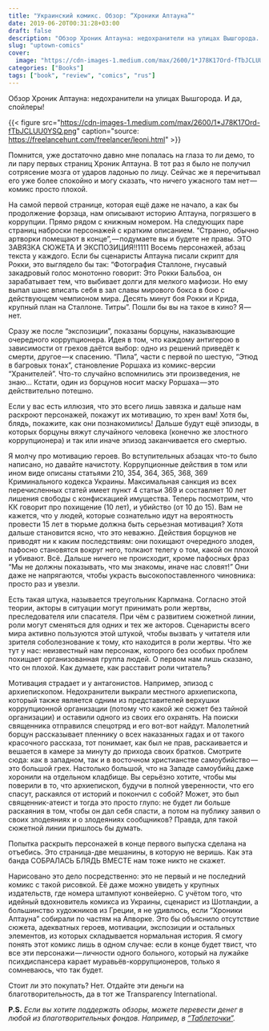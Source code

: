 ```yaml
---
title: "Украинский комикс. Обзор: “Хроники Аптауна”"
date: 2019-06-20T00:31:28+03:00
draft: false
description: "Обзор Хроник Аптауна: недохранители на улицах Вышгорода. И да, спойлеры!"
slug: "uptown-comics"
cover:
  image: "https://cdn-images-1.medium.com/max/2600/1*J78K17Ord-fTbJCLUU0YSQ.png"
categories: ["Books"]
tags: ["book", "review", "comics", "rus"]
---
```


Обзор Хроник Аптауна: недохранители на улицах Вышгорода. И да, спойлеры!

{{< figure src="https://cdn-images-1.medium.com/max/2600/1*J78K17Ord-fTbJCLUU0YSQ.png" caption="source: https://freelancehunt.com/freelancer/leoni.html" >}}

Помнится, уже достаточно давно мне попалась на глаза то ли демо, то ли пару первых страниц Хроник Аптауна. В тот раз я было не получил сотрясение мозга от ударов ладонью по лицу. Сейчас же я перечитывал его уже более спокойно и могу сказать, что ничего ужасного там нет — комикс просто плохой.

На самой первой странице, которая ещё даже не начало, а как бы продолжение форзаца, нам описывают историю Аптауна, погрязшего в коррупции. Прямо рядом с книжным номером. На следующих паре страниц наброски персонажей с кратким описанием. “Странно, обычно артворки помещают в конце”, — подумаете вы и будете не правы. ЭТО ЗАВЯЗКА СЮЖЕТА И ЭКСПОЗИЦИЯ!!1111 Восемь персонажей, абзац текста у каждого. Если бы сценаристы Аптауна писали скрипт для Рокки, это выглядело бы так: “Фотография Сталлоне, гнусавый закадровый голос монотонно говорит: Это Рокки Бальбоа, он зарабатывает тем, что выбивает долги для мелкого мафиози. Но ему выпал шанс вписать себя в зал славы мирового бокса в бою с действующем чемпионом мира. Десять минут боя Рокки и Крида, крупный план на Сталлоне. Титры”. Пошли бы вы на такое в кино? Я — нет.

Сразу же после “экспозиции”, показаны борцуны, наказывающие очередного коррупционера. Идея в том, что каждому антигерою в зависимости от грехов даётся выбор: одно из решений приведёт к смерти, другое — к спасению. “Пила”, части с первой по шестую, “Этюд в багровых тонах”, становление Роршаха из комикс-версии “Хранителей”. Что-то случайно вспомнились эти произведения, не знаю… Кстати, один из борцунов носит маску Роршаха — это действительно потешно.

Если у вас есть иллюзия, что это всего лишь завязка и дальше нам раскроют персонажей, покажут их мотивацию, то хрен вам! Хотя бы, блядь, покажите, как они познакомились! Дальше будут ещё эпизоды, в которых борцуны вяжут случайного человека (конечно же злостного коррупционера) и так или иначе эпизод заканчивается его смертью.

Я молчу про мотивацию героев. Во вступительных абзацах что-то было написано, но давайте начистоту. Коррупционные действия в том или ином виде описаны статьями 210, 354, 364, 365, 368, 369 Криминального кодекса Украины. Максимальная санкция из всех перечисленных статей имеет пункт 4 статьи 369 и составляет 10 лет лишения свободы с конфискацией имущества. Теперь посмотрим, что КК говорит про похищение (10 лет), и убийство (от 10 до 15). Вам не кажется, что у людей, которые сознательно идут на вероятность провести 15 лет в тюрьме должна быть серьезная мотивация? Хотя дальше становится ясно, что это неважно. Действия борцунов не приводят ни к каким последствиям: они похищают очередного злодея, пафосно становятся вокруг него, толкают телегу о том, какой он плохой и убивают. Всё. Дальше ничего не происходит, кроме пафосных фраз “Мы не должны показывать, что мы знакомы, иначе нас словят!” Они даже не напрягаются, чтобы украсть высокопоставленного чиновника: просто раз и увезли.

Есть такая штука, называется треугольник Карпмана. Согласно этой теории, акторы в ситуации могут принимать роли жертвы, преследователя или спасателя. При чём с развитием сюжетной линии, роли могут сменяться для одних и тех же акторов. Сценаристы всего мира активно пользуются этой штукой, чтобы вызвать у читателя или зрителя соболезнование к тому, кто находится в роли жертвы. Что же тут у нас: неизвестный нам персонаж, которого без особых проблем похищает организованная группа людей. О первом нам лишь сказано, что он плохой. Как думаете, как расставит роли читатель?

Мотивация страдает и у антагонистов. Например, эпизод с архиепископом. Недохранители выкрали местного архиепископа, который также является одним из представителей верхушки коррупционной организации (потому что какой же сюжет без тайной организации) и оставили одного из своих его охранять. На поиски священника отправился спецотряд и его вот-вот найдут. Малолетний борцун рассказывает пленнику о всех наказанных гадах и от такого красочного рассказа, тот понимает, как был не прав, раскаивается и вешается в камере за минуту до прихода своих братков. Смотрите сюда: как в западном, так и в восточном христианстве самоубийство — это большой грех. Настолько большой, что на Западе самоубийц даже хоронили на отдельном кладбище. Вы серьёзно хотите, чтобы мы поверили в то, что архиепископ, будучи в полной уверенности, что его спасут, раскаялся от историй и покончил с собой? Может, это был священник-атеист и тогда это просто глупо: не будет ли больше раскаяния в том, чтобы он дал себя спасти, а потом на публику заявил о своих злодеяниях и о злодеяниях сообщников? Правда, для такой сюжетной линии пришлось бы думать.

Попытка раскрыть персонажей в конце первого выпуска сделана на отъебись. Это страница-две мешанины, в которую не веришь. Как эта банда СОБРАЛАСЬ БЛЯДЬ ВМЕСТЕ нам тоже никто не скажет.

Нарисовано это дело посредственно: это не первый и не последний комикс с такой рисовкой. Её даже можно увидеть у крупных издательств, где номера штампуют конвейерно. С учётом того, что идейный вдохновитель комикса из Украины, сценарист из Шотландии, а большинство художников из Греции, я не удивлюсь, если “Хроники Аптауна” собирали по частям на Апворке. Это бы объяснило отсутствие сюжета, адекватных героев, мотивации, экспозиции и остальных элементов, из которых складывается нормальная история. Я смогу понять этот комикс лишь в одном случае: если в конце будет твист, что все эти персонажи — личности одного больного, который на лужайке психдиспансера карает муравьёв-коррупционеров, только я сомневаюсь, что так будет.

Стоит ли это покупать? Нет. Отдайте эти деньги на благотворительность, да в тот же Transparency International.

**P.S.** *Если вы хотите поддержать обзоры, можете перевести денег в любой из благотворительных фондов. Например, в [“Таблеточки”](https://tabletochki.org/ua).*
